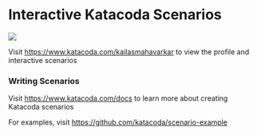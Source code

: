# Interactive Katacoda Scenarios

[![](http://shields.katacoda.com/katacoda/kailasmahavarkar/count.svg)](https://www.katacoda.com/kailasmahavarkar "Get your profile on Katacoda.com")

Visit https://www.katacoda.com/kailasmahavarkar to view the profile and interactive scenarios

### Writing Scenarios
Visit https://www.katacoda.com/docs to learn more about creating Katacoda scenarios

For examples, visit https://github.com/katacoda/scenario-example
